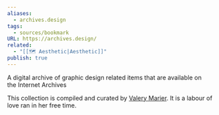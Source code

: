 ```yaml
---
aliases:
  - archives.design
tags:
  - sources/bookmark
URL: https://archives.design/
related:
  - "[[🗺️ Aesthetic|Aesthetic]]"
publish: true
---
```


A digital archive of graphic design related items that are available on the Internet Archives

This collection is compiled and curated by [Valery Marier](https://marier.design/). It is a labour of love ran in her free time.
